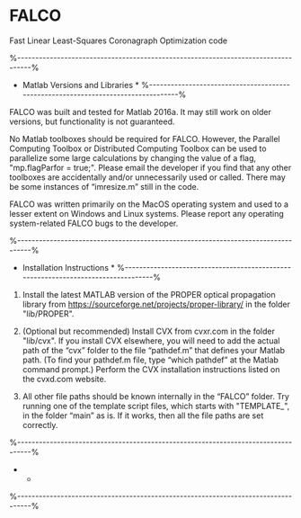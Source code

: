 # FALCO
Fast Linear Least-Squares Coronagraph Optimization code


%----------------------------------------------------------------------------------%
* Matlab Versions and Libraries *
%----------------------------------------------------------------------------------%

FALCO was built and tested for Matlab 2016a. It may still work on older versions, but functionality is not guaranteed.

No Matlab toolboxes should be required for FALCO. However, the Parallel Computing Toolbox or Distributed Computing Toolbox can be used to parallelize some large calculations by changing the value of a flag, "mp.flagParfor = true;". Please email the developer if you find that any other toolboxes are accidentally and/or unnecessarily used or called. There may be some instances of “imresize.m” still in the code.

FALCO was written primarily on the MacOS operating system and used to a lesser extent on Windows and Linux systems. Please report any operating system-related FALCO bugs to the developer.





%----------------------------------------------------------------------------------%
* Installation Instructions *
%----------------------------------------------------------------------------------%

1) Install the latest MATLAB version of the PROPER optical propagation library from https://sourceforge.net/projects/proper-library/ in the folder "lib/PROPER". 

2) (Optional but recommended) Install CVX from cvxr.com in the folder "lib/cvx". If you install CVX elsewhere, you will need to add the actual path of the “cvx” folder to the file “pathdef.m” that defines your Matlab path. (To find your pathdef.m file, type “which pathdef” at the Matlab command prompt.) Perform the CVX installation instructions listed on the cvxd.com website.

3) All other file paths should be known internally in the “FALCO” folder. Try running one of the template script files, which starts with "TEMPLATE_", in the folder “main” as is. If it works, then all the file paths are set correctly.

%----------------------------------------------------------------------------------%
*  *
%----------------------------------------------------------------------------------%
